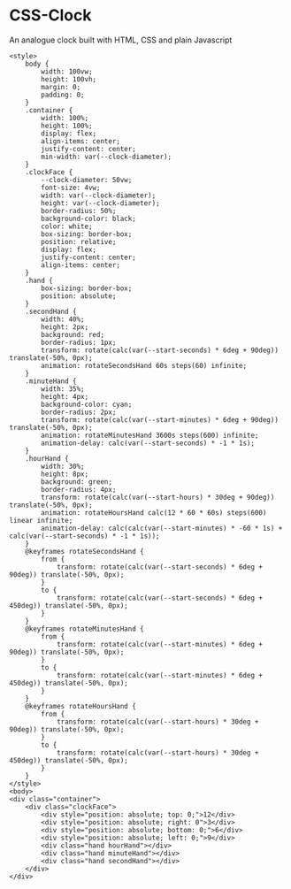 # CSS-Clock
An analogue clock built with HTML, CSS and plain Javascript

<script>
        const time = new Date();
        const second = time.getSeconds();
        const minute = time.getMinutes() + (second / 60);
        let hour = time.getHours() + (minute / 60);
        if (hour > 12) {
            hour = hour - 12;
        }
        document.documentElement.style.setProperty('--start-seconds', second);
        document.documentElement.style.setProperty('--start-minutes', minute);
        document.documentElement.style.setProperty('--start-hours', hour);
    </script>
    <style>
        body {
            width: 100vw;
            height: 100vh;
            margin: 0;
            padding: 0;
        }
        .container {
            width: 100%;
            height: 100%;
            display: flex;
            align-items: center;
            justify-content: center;
            min-width: var(--clock-diameter);
        }
        .clockFace {
            --clock-diameter: 50vw;
            font-size: 4vw;
            width: var(--clock-diameter);
            height: var(--clock-diameter);
            border-radius: 50%;
            background-color: black;
            color: white;
            box-sizing: border-box;
            position: relative;
            display: flex;
            justify-content: center;
            align-items: center;
        }
        .hand {
            box-sizing: border-box;
            position: absolute;
        }
        .secondHand {
            width: 40%;
            height: 2px;
            background: red;
            border-radius: 1px;
            transform: rotate(calc(var(--start-seconds) * 6deg + 90deg)) translate(-50%, 0px);
            animation: rotateSecondsHand 60s steps(60) infinite;
        }
        .minuteHand {
            width: 35%;
            height: 4px;
            background-color: cyan;
            border-radius: 2px;
            transform: rotate(calc(var(--start-minutes) * 6deg + 90deg)) translate(-50%, 0px);
            animation: rotateMinutesHand 3600s steps(600) infinite;
            animation-delay: calc(var(--start-seconds) * -1 * 1s);
        }
        .hourHand {
            width: 30%;
            height: 8px;
            background: green;
            border-radius: 4px;
            transform: rotate(calc(var(--start-hours) * 30deg + 90deg)) translate(-50%, 0px);
            animation: rotateHoursHand calc(12 * 60 * 60s) steps(600) linear infinite;
            animation-delay: calc(calc(var(--start-minutes) * -60 * 1s) + calc(var(--start-seconds) * -1 * 1s));
        }
        @keyframes rotateSecondsHand {
            from {
                transform: rotate(calc(var(--start-seconds) * 6deg + 90deg)) translate(-50%, 0px);
            }
            to {
                transform: rotate(calc(var(--start-seconds) * 6deg + 450deg)) translate(-50%, 0px);
            }
        }
        @keyframes rotateMinutesHand {
            from {
                transform: rotate(calc(var(--start-minutes) * 6deg + 90deg)) translate(-50%, 0px);
            }
            to {
                transform: rotate(calc(var(--start-minutes) * 6deg + 450deg)) translate(-50%, 0px);
            }
        }
        @keyframes rotateHoursHand {
            from {
                transform: rotate(calc(var(--start-hours) * 30deg + 90deg)) translate(-50%, 0px);
            }
            to {
                transform: rotate(calc(var(--start-hours) * 30deg + 450deg)) translate(-50%, 0px);
            }
        }
    </style>
    <body>
    <div class="container">
        <div class="clockFace">
            <div style="position: absolute; top: 0;">12</div>
            <div style="position: absolute; right: 0">3</div>
            <div style="position: absolute; bottom: 0;">6</div>
            <div style="position: absolute; left: 0;">9</div>
            <div class="hand hourHand"></div>
            <div class="hand minuteHand"></div>
            <div class="hand secondHand"></div>
        </div>
    </div>
</body>
